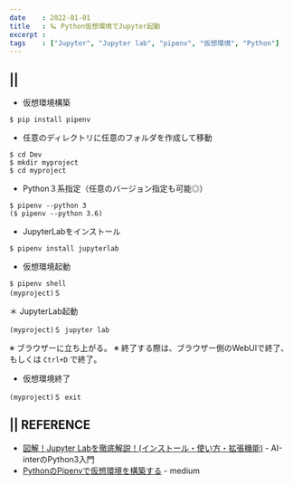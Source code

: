 ```yaml
---
date    : 2022-01-01
title   : 🪐 Python仮想環境でJupyter起動
excerpt : 
tags    : ["Jupyter", "Jupyter lab", "pipenv", "仮想環境", "Python"]
---
```


## || 
* 仮想環境構築
```shell
$ pip install pipenv
```
* 任意のディレクトリに任意のフォルダを作成して移動
```shell
$ cd Dev
$ mkdir myproject
$ cd myproject
```
* Python３系指定（任意のバージョン指定も可能◎）
```shell
$ pipenv --python 3
($ pipenv --python 3.6)
```
* JupyterLabをインストール
```shell
$ pipenv install jupyterlab
```
* 仮想環境起動
```shell
$ pipenv shell
(myproject)＄ 
```
＊ JupyterLab起動
```shell
(myproject)＄ jupyter lab
```
※ ブラウザーに立ち上がる。
※ 終了する際は、ブラウザー側のWebUIで終了、もしくは `Ctrl+D` で終了。
* 仮想環境終了
```shell
(myproject)＄ exit
```

## || REFERENCE
- [図解！Jupyter Labを徹底解説！(インストール・使い方・拡張機能)](https://ai-inter1.com/jupyter-lab/) - AI-interのPython3入門
- [PythonのPipenvで仮想環境を構築する](https://medium.com/p/2fbcd681f534#264c) - medium
